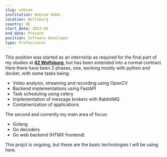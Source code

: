 ```yaml
---
slug: wobcom
institution: Wobcom GmbH.
location: Wolfsburg
country: DE
start_date: 2023-05
end_date: Present
position: Software Developer
type: Professional
---
```


This position was started as an internship as required for the final part of my studies at **[42 Wolfsburg](https://42wolfsburg.de/)**, but has been extended into a normal contract.
Here there have been 2 phases, one, working mostly with python and docker, with some tasks being:

* Video analysis, streaming and recording using OpenCV
* Backend implementations using FastAPI
* Task scheduling using celery
* Implementation of message brokers with RabbitMQ
* Containerization of applications

The second and currently my main area of focus:
* Golang
* Go decoders
* Go web backend (HTMX frontend)

This projct is ongoing, but these are the basic technologies I will be using here.
